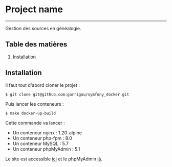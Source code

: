 # Project name
***
Gestion des sources en généalogie.

## Table des matières
1. [Installation](#installation)

## Installation

Il faut tout d'abord cloner le projet :

```
$ git clone git@github.com:garrigou/symfony_docker.git
```

Puis lancer les conteneurs :

```
$ make docker-up-build
```

Cette commande va lancer :

- Un conteneur nginx : 1.20-alpine
- Un conteneur php-fpm : 8.0
- Un conteneur MySQL : 5.7
- Un conteneur phpMyAdmin : 5.1

Le site est accessible [ici](http://localhost:7000) et le phpMyAdmin [là](http://localhost:8080).